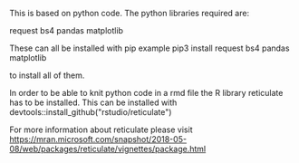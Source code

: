 This is based on python code.
The python libraries required are:
 
 request
 bs4
 pandas
 matplotlib
 
 These can all be installed with pip
 example
 pip3 install request bs4 pandas matplotlib
 
to install all of them. 

In order to be able to knit python code in a rmd file the R library reticulate has to be installed. 
This can be installed with
devtools::install_github("rstudio/reticulate")

For more information about reticulate please visit
https://mran.microsoft.com/snapshot/2018-05-08/web/packages/reticulate/vignettes/package.html